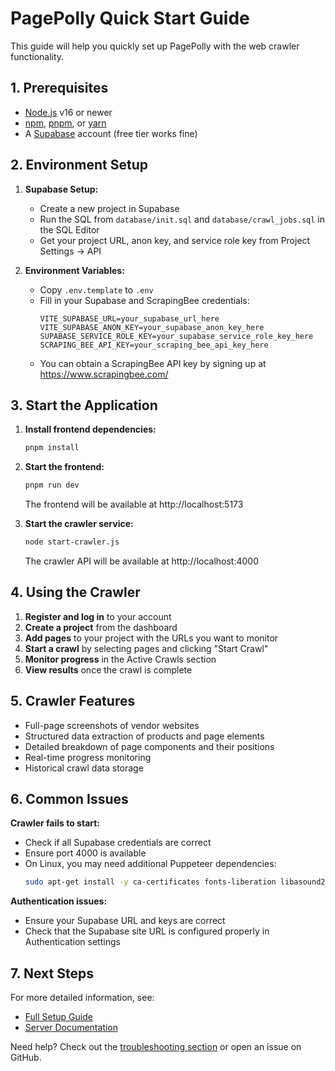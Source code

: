 # PagePolly Quick Start Guide

This guide will help you quickly set up PagePolly with the web crawler functionality.

## 1. Prerequisites

- [Node.js](https://nodejs.org/) v16 or newer
- [npm](https://www.npmjs.com/), [pnpm](https://pnpm.io/), or [yarn](https://yarnpkg.com/)
- A [Supabase](https://supabase.com/) account (free tier works fine)

## 2. Environment Setup

1. **Supabase Setup:**
   - Create a new project in Supabase
   - Run the SQL from `database/init.sql` and `database/crawl_jobs.sql` in the SQL Editor
   - Get your project URL, anon key, and service role key from Project Settings → API

2. **Environment Variables:**
   - Copy `.env.template` to `.env`
   - Fill in your Supabase and ScrapingBee credentials:
     ```
     VITE_SUPABASE_URL=your_supabase_url_here
     VITE_SUPABASE_ANON_KEY=your_supabase_anon_key_here
     SUPABASE_SERVICE_ROLE_KEY=your_supabase_service_role_key_here
     SCRAPING_BEE_API_KEY=your_scraping_bee_api_key_here
     ```
   - You can obtain a ScrapingBee API key by signing up at https://www.scrapingbee.com/

## 3. Start the Application

1. **Install frontend dependencies:**
   ```bash
   pnpm install
   ```

2. **Start the frontend:**
   ```bash
   pnpm run dev
   ```

   The frontend will be available at http://localhost:5173

3. **Start the crawler service:**
   ```bash
   node start-crawler.js
   ```
   The crawler API will be available at http://localhost:4000

## 4. Using the Crawler

1. **Register and log in** to your account
2. **Create a project** from the dashboard
3. **Add pages** to your project with the URLs you want to monitor
4. **Start a crawl** by selecting pages and clicking "Start Crawl"
5. **Monitor progress** in the Active Crawls section
6. **View results** once the crawl is complete

## 5. Crawler Features

- Full-page screenshots of vendor websites
- Structured data extraction of products and page elements
- Detailed breakdown of page components and their positions
- Real-time progress monitoring
- Historical crawl data storage

## 6. Common Issues

**Crawler fails to start:**
- Check if all Supabase credentials are correct
- Ensure port 4000 is available
- On Linux, you may need additional Puppeteer dependencies:
  ```bash
  sudo apt-get install -y ca-certificates fonts-liberation libasound2 libatk-bridge2.0-0 libatk1.0-0 libc6 libcairo2 libcups2 libdbus-1-3 libexpat1 libfontconfig1 libgbm1 libgcc1 libglib2.0-0 libgtk-3-0 libnspr4 libnss3 libpango-1.0-0 libpangocairo-1.0-0 libstdc++6 libx11-6 libx11-xcb1 libxcb1 libxcomposite1 libxcursor1 libxdamage1 libxext6 libxfixes3 libxi6 libxrandr2 libxrender1 libxss1 libxtst6 lsb-release wget xdg-utils
  ```

**Authentication issues:**
- Ensure your Supabase URL and keys are correct
- Check that the Supabase site URL is configured properly in Authentication settings

## 7. Next Steps

For more detailed information, see:
- [Full Setup Guide](./CRAWLER_SETUP.md)
- [Server Documentation](./server/README.md)

Need help? Check out the [troubleshooting section](./CRAWLER_SETUP.md#troubleshooting) or open an issue on GitHub.